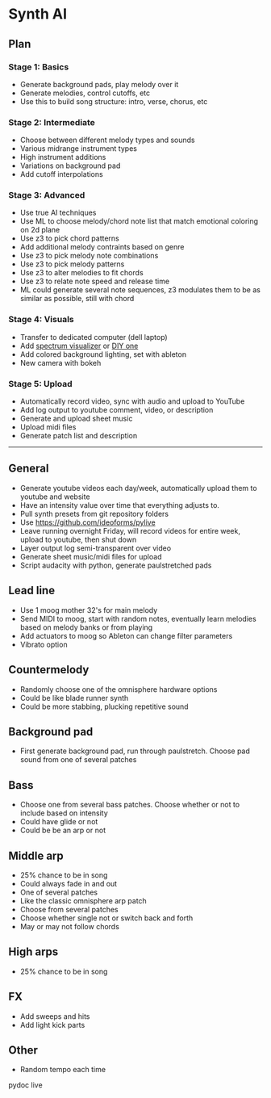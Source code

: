 # Synth AI

## Plan
### Stage 1: Basics
- Generate background pads, play melody over it
- Generate melodies, control cutoffs, etc
- Use this to build song structure: intro, verse, chorus, etc

### Stage 2: Intermediate
- Choose between different melody types and sounds
- Various midrange instrument types
- High instrument additions
- Variations on background pad
- Add cutoff interpolations

### Stage 3: Advanced
- Use true AI techniques
 - Use ML to choose melody/chord note list that match emotional coloring on 2d plane
 - Use z3 to pick chord patterns
 - Add additional melody contraints based on genre
 - Use z3 to pick melody note combinations
 - Use z3 to pick melody patterns
 - Use z3 to alter melodies to fit chords
 - Use z3 to relate note speed and release time
 - ML could generate several note sequences, z3 modulates them to be as similar as possible, still with chord

### Stage 4: Visuals
- Transfer to dedicated computer (dell laptop)
- Add [spectrum visualizer](https://www.amazon.com/Nobsound-1424-Analizador-espectro-fidelidad/dp/B014KLRU9I/ref=sr_1_8?dchild=1&keywords=spectrum+visualizer&qid=1593227841&sr=8-8) or [DIY one](https://create.arduino.cc/projecthub/shajeeb/32-band-audio-spectrum-visualizer-analyzer-902f51)
- Add colored background lighting, set with ableton
- New camera with bokeh

### Stage 5: Upload
- Automatically record video, sync with audio and upload to YouTube
- Add log output to youtube comment, video, or description
- Generate and upload sheet music
- Upload midi files
- Generate patch list and description

---

## General
- Generate youtube videos each day/week, automatically upload them to youtube and website
- Have an intensity value over time that everything adjusts to.
- Pull synth presets from git repository folders
- Use https://github.com/ideoforms/pylive
- Leave running overnight Friday, will record videos for entire week, upload to youtube, then shut down
- Layer output log semi-transparent over video
- Generate sheet music/midi files for upload
- Script audacity with python, generate paulstretched pads
## Lead line
- Use 1 moog mother 32's for main melody
- Send MIDI to moog, start with random notes, eventually learn melodies based on melody banks or from playing
- Add actuators to moog so Ableton can change filter parameters
- Vibrato option
## Countermelody
- Randomly choose one of the omnisphere hardware options
- Could be like blade runner synth
- Could be more stabbing, plucking repetitive sound
## Background pad
- First generate background pad, run through paulstretch. Choose pad sound from one of several patches
## Bass
- Choose one from several bass patches. Choose whether or not to include based on intensity
- Could have glide or not
- Could be be an arp or not
## Middle arp
- 25% chance to be in song
- Could always fade in and out
- One of several patches
- Like the classic omnisphere arp patch
- Choose from several patches
- Choose whether single not or switch back and forth
- May or may not follow chords
## High arps
- 25% chance to be in song
## FX
- Add sweeps and hits
- Add light kick parts
## Other
- Random tempo each time

pydoc live
